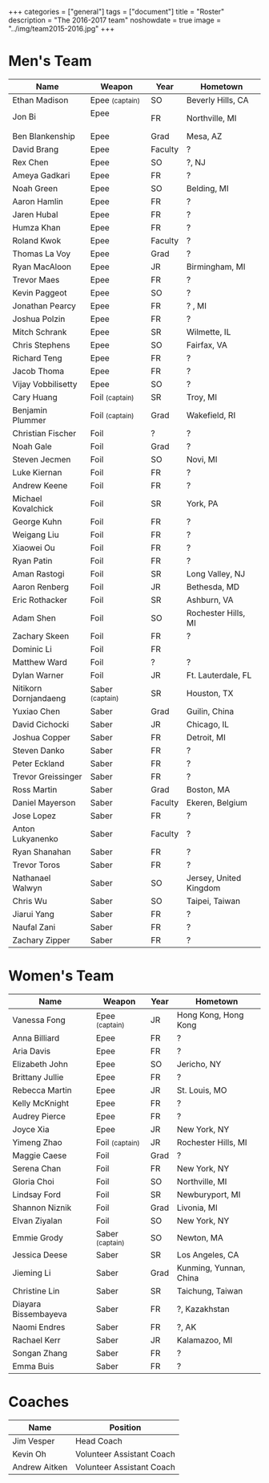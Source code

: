 +++
categories = ["general"]
tags = ["document"]
title = "Roster"
description = "The 2016-2017 team"
noshowdate = true
image = "../img/team2015-2016.jpg"
+++

# Men's Team

| Name                   | Weapon                        | Year      | Hometown               |
|------------------------|-------------------------------|-----------|------------------------|
| Ethan Madison          | Epee  <small>(captain)</small>| SO        | Beverly Hills, CA      |
| Jon Bi                | Epee                          | FR        | Northville, MI         |
| Ben Blankenship        | Epee                          | Grad      | Mesa, AZ               |
| David Brang            | Epee                          | Faculty   | ?                      |
| Rex Chen               | Epee                          | SO        | ?, NJ                  |
| Ameya Gadkari          | Epee                          | FR        | ?                      |
| Noah Green             | Epee                          | SO        | Belding, MI            |
| Aaron Hamlin           | Epee                          | FR        | ?                      |
| Jaren Hubal            | Epee                          | FR        | ?                      |
| Humza Khan             | Epee                          | FR        | ?                      |
| Roland Kwok            | Epee                          | Faculty   | ?                      | 
| Thomas La Voy          | Epee                          | Grad      | ?                      | 
| Ryan MacAloon          | Epee                          | JR        | Birmingham, MI         |
| Trevor Maes            | Epee                          | FR        | ?                      |
| Kevin Paggeot          | Epee                          | SO        | ?                      |
| Jonathan Pearcy        | Epee                          | FR        | ? , MI                 |
| Joshua Polzin          | Epee                          | FR        | ?                      |
| Mitch Schrank          | Epee                          | SR        | Wilmette, IL           |
| Chris Stephens         | Epee                          | SO        | Fairfax, VA            |
| Richard Teng           | Epee                          | FR        | ?                      |
| Jacob Thoma            | Epee                          | FR        | ?                      |
| Vijay Vobbilisetty     | Epee                          | SO        | ?                      |
| Cary Huang             | Foil  <small>(captain)</small>| SR        | Troy, MI               |
| Benjamin Plummer       | Foil  <small>(captain)</small>| Grad      | Wakefield, RI          |
| Christian Fischer      | Foil                          | ?         | ?                      |
| Noah Gale              | Foil                          | Grad      | ?                      |
| Steven Jecmen          | Foil                          | SO        | Novi, MI               |
| Luke Kiernan           | Foil                          | FR        | ?                      |
| Andrew Keene           | Foil                          | FR        | ?                      |
| Michael Kovalchick     | Foil                          | SR        | York, PA               |
| George Kuhn            | Foil                          | FR        | ?                      |
| Weigang Liu            | Foil                          | FR        | ?                      |
| Xiaowei Ou             | Foil                          | FR        | ?                      |
| Ryan Patin             | Foil                          | FR        | ?                      |
| Aman Rastogi           | Foil                          | SR        | Long Valley, NJ        |
| Aaron Renberg          | Foil                          | JR        | Bethesda, MD           |
| Eric Rothacker         | Foil                          | SR        | Ashburn, VA            |
| Adam Shen              | Foil                          | SO        | Rochester Hills, MI    |
| Zachary Skeen          | Foil                          | FR        | ?                      |
| Dominic Li             | Foil                          | FR        |                        |
| Matthew Ward           | Foil                          | ?         | ?                      |
| Dylan Warner           | Foil                          | JR        | Ft. Lauterdale, FL     |
| Nitikorn Dornjandaeng  | Saber <small>(captain)</small>| SR        | Houston, TX            |
| Yuxiao Chen            | Saber                         | Grad      | Guilin, China          |
| David Cichocki         | Saber                         | JR        | Chicago, IL            |
| Joshua Copper          | Saber                         | FR        | Detroit, MI            |
| Steven Danko           | Saber                         | FR        | ?                      | 
| Peter Eckland          | Saber                         | FR        | ?                      |
| Trevor Greissinger     | Saber                         | FR        | ?                      |
| Ross Martin            | Saber                         | Grad      | Boston, MA             |
| Daniel Mayerson        | Saber                         | Faculty   | Ekeren, Belgium        |
| Jose Lopez             | Saber                         | FR        | ?                      |
| Anton Lukyanenko       | Saber                         | Faculty   | ?                      |
| Ryan Shanahan          | Saber                         | FR        | ?                      |
| Trevor Toros           | Saber                         | FR        | ?                      |
| Nathanael Walwyn       | Saber                         | SO        | Jersey, United Kingdom |
| Chris Wu               | Saber                         | SO        | Taipei, Taiwan         |
| Jiarui Yang            | Saber                         | FR        | ?                      |
| Naufal Zani            | Saber                         | FR        | ?                      |
| Zachary Zipper         | Saber                         | FR        | ?                      |


# Women's Team

| Name                 | Weapon                        | Year      | Hometown               |
|----------------------|-------------------------------|-----------|------------------------|
| Vanessa Fong         | Epee  <small>(captain)</small>| JR        | Hong Kong, Hong Kong   |
| Anna Billiard        | Epee                          | FR        | ?                      |
| Aria Davis           | Epee                          | FR        | ?                      |
| Elizabeth John       | Epee                          | SO        | Jericho, NY            |
| Brittany Jullie      | Epee                          | FR        | ?                      |
| Rebecca Martin       | Epee                          | JR        | St. Louis, MO          |
| Kelly McKnight       | Epee                          | FR        | ?                      |
| Audrey Pierce        | Epee                          | FR        | ?                      |
| Joyce Xia            | Epee                          | JR        | New York, NY           |
| Yimeng Zhao          | Foil  <small>(captain)</small>| JR        | Rochester Hills, MI    |
| Maggie Caese         | Foil                          | Grad      | ?                      |
| Serena Chan          | Foil                          | FR        | New York, NY           |
| Gloria Choi          | Foil                          | SO        | Northville, MI         |
| Lindsay Ford         | Foil                          | SR        | Newburyport, MI        |
| Shannon Niznik       | Foil                          | Grad      | Livonia, MI            |
| Elvan Ziyalan        | Foil                          | SO        | New York, NY           |
| Emmie Grody          | Saber <small>(captain)</small>| SO        | Newton, MA             |
| Jessica Deese        | Saber                         | SR        | Los Angeles, CA        |
| Jieming Li           | Saber                         | Grad      | Kunming, Yunnan, China |
| Christine Lin        | Saber                         | SR        | Taichung, Taiwan       |
| Diayara Bissembayeva | Saber                         | FR        | ?, Kazakhstan          |
| Naomi Endres         | Saber                         | FR        | ?, AK                  |
| Rachael Kerr         | Saber                         | JR        | Kalamazoo, MI          |
| Songan Zhang         | Saber                         | FR        | ?                      |
| Emma Buis            | Saber                         | FR        | ?                      |


# Coaches
| Name             | Position                  |
|------------------|---------------------------|
| Jim Vesper       | Head Coach                |
| Kevin Oh         | Volunteer Assistant Coach |
| Andrew Aitken    | Volunteer Assistant Coach |
